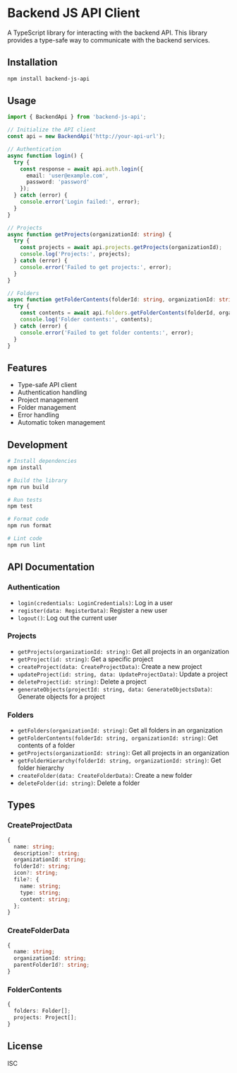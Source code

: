 # Backend JS API Client

A TypeScript library for interacting with the backend API. This library provides a type-safe way to communicate with the backend services.

## Installation

```bash
npm install backend-js-api
```

## Usage

```typescript
import { BackendApi } from 'backend-js-api';

// Initialize the API client
const api = new BackendApi('http://your-api-url');

// Authentication
async function login() {
  try {
    const response = await api.auth.login({
      email: 'user@example.com',
      password: 'password'
    });
  } catch (error) {
    console.error('Login failed:', error);
  }
}

// Projects
async function getProjects(organizationId: string) {
  try {
    const projects = await api.projects.getProjects(organizationId);
    console.log('Projects:', projects);
  } catch (error) {
    console.error('Failed to get projects:', error);
  }
}

// Folders
async function getFolderContents(folderId: string, organizationId: string) {
  try {
    const contents = await api.folders.getFolderContents(folderId, organizationId);
    console.log('Folder contents:', contents);
  } catch (error) {
    console.error('Failed to get folder contents:', error);
  }
}
```

## Features

- Type-safe API client
- Authentication handling
- Project management
- Folder management
- Error handling
- Automatic token management

## Development

```bash
# Install dependencies
npm install

# Build the library
npm run build

# Run tests
npm test

# Format code
npm run format

# Lint code
npm run lint
```

## API Documentation

### Authentication

- `login(credentials: LoginCredentials)`: Log in a user
- `register(data: RegisterData)`: Register a new user
- `logout()`: Log out the current user

### Projects

- `getProjects(organizationId: string)`: Get all projects in an organization
- `getProject(id: string)`: Get a specific project
- `createProject(data: CreateProjectData)`: Create a new project
- `updateProject(id: string, data: UpdateProjectData)`: Update a project
- `deleteProject(id: string)`: Delete a project
- `generateObjects(projectId: string, data: GenerateObjectsData)`: Generate objects for a project

### Folders

- `getFolders(organizationId: string)`: Get all folders in an organization
- `getFolderContents(folderId: string, organizationId: string)`: Get contents of a folder
- `getProjects(organizationId: string)`: Get all projects in an organization
- `getFolderHierarchy(folderId: string, organizationId: string)`: Get folder hierarchy
- `createFolder(data: CreateFolderData)`: Create a new folder
- `deleteFolder(id: string)`: Delete a folder

## Types

### CreateProjectData
```typescript
{
  name: string;
  description?: string;
  organizationId: string;
  folderId?: string;
  icon?: string;
  file?: {
    name: string;
    type: string;
    content: string;
  };
}
```

### CreateFolderData
```typescript
{
  name: string;
  organizationId: string;
  parentFolderId?: string;
}
```

### FolderContents
```typescript
{
  folders: Folder[];
  projects: Project[];
}
```

## License

ISC 